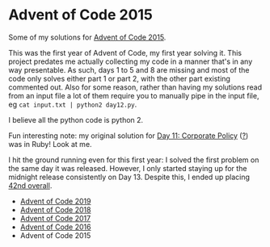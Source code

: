 # Advent of Code 2015

Some of my solutions for [Advent of Code 2015](http://adventofcode.com/2015).

This was the first year of Advent of Code, my first year solving it.
This project predates me actually collecting my code in a manner that's in any way presentable.
As such, days 1 to 5 and 8 are missing and most of the code only solves either part 1 or part 2, with the other part existing commented out.
Also for some reason, rather than having my solutions read from an input file a lot of them require you to manually pipe in the input file, eg `cat input.txt | python2 day12.py`.

I believe all the python code is python 2.

Fun interesting note: my original solution for [Day 11: Corporate Policy](day11) ([?](https://adventofcode.com/2015/day/11)) was in Ruby!
Look at me.

I hit the ground running even for this first year: I solved the first problem on the same day it was released.
However, I only started staying up for the midnight release consistently on Day 13.
Despite this, I ended up placing [42nd overall](https://adventofcode.com/2015/leaderboard).

- [Advent of Code 2019](https://github.com/orez-/Advent-of-Code-2019)
- [Advent of Code 2018](https://github.com/orez-/Advent-of-Code-2018)
- [Advent of Code 2017](https://github.com/orez-/Advent-of-Code-2017)
- [Advent of Code 2016](https://github.com/orez-/Advent-of-Code-2016)
- Advent of Code 2015
